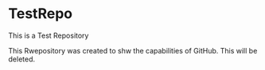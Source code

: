 # TestRepo
This is a Test Repository

This Rwepository was created to shw the capabilities of GitHub.
This will be deleted.
